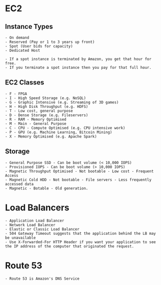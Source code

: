 # EC2

## Instance Types
    - On demand
    - Reserved (Pay or 1 to 3 years up front)
    - Spot (User bids for capacity)
    - Dedicated Host 
    
    - If a spot instance is terminated by Amazon, you get that hour for free.
    - If you terminate a spot instance then you pay for that full hour.
    
## EC2 Classes
    - F - FPGA
    - I - High Speed Storage (e.g. NoSQL)
    - G - Graphic Intensive (e.g. Streaming of 3D games)
    - H - High Disk Throughput (e.g. HDFS)
    - T - Low cost, general purpose
    - D - Dense Storage (e.g. Fileservers)
    - R - RAM - Memory Optimised
    - M - Main - General Purpose
    - C - CPU - Compute Optimised (e.g. CPU intensive work)
    - P - GPU (e.g. Machine Learning, Bitcoin Mining)
    - X - Memory Optimised (e.g. Apache Spark)
    
## Storage
    - General Purpose SSD - Can be boot volume (< 10,000 IOPS)
    - Provisioned IOPS - Can be boot volume (> 10,000 IOPS)
    - Magnetic Throughput Optimised - Not bootable - Low cost - Frequent Access
    - Magnetic Cold HDD - Not bootable - File servers - Less frequently accessed data
    - Magnetic - Botable - Old generation.
    
# Load Balancers
    - Application Load Balancer
    - Network Load Balancer
    - Elastic or Classic Load Balancer
    - 504 Gateway Timeout suggests that the application behind the LB may be unavailable
    - Use X-Forwarded-For HTTP Header if you want your application to see the IP address of the computer that originated the request.
    
# Route 53
    - Route 53 is Amazon's DNS Service
    
    
